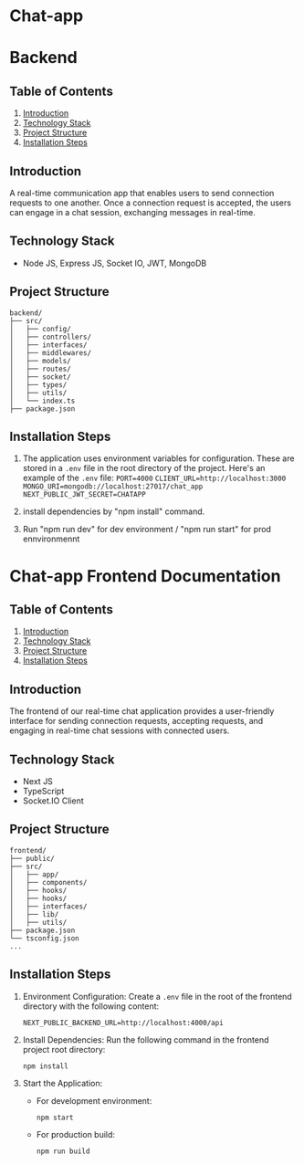 # Chat-app


# Backend

## Table of Contents
1. [Introduction](#introduction)
2. [Technology Stack](#technology-stack)
3. [Project Structure](#project-structure)
8. [Installation Steps](#installation-steps)

## Introduction
A real-time communication app that enables users to send connection requests to one another. Once a connection request is accepted, the users can engage in a chat session, exchanging messages in real-time.


## Technology Stack
- Node JS, Express JS, Socket IO, JWT, MongoDB

## Project Structure
```
backend/
├── src/ 
│   ├── config/
│   ├── controllers/
│   ├── interfaces/
│   ├── middlewares/
│   ├── models/
│   ├── routes/
│   ├── socket/
│   ├── types/
│   ├── utils/
│   └── index.ts
├── package.json
```
## Installation Steps
 1. The application uses environment variables for configuration. These are stored in a `.env` file in the root directory of the project. Here's an example of the `.env` file:
`PORT=4000`
`CLIENT_URL=http://localhost:3000`
`MONGO_URI=mongodb://localhost:27017/chat_app`
`NEXT_PUBLIC_JWT_SECRET=CHATAPP`

 2. install dependencies by "npm install" command.
 4. Run "npm run dev" for dev environment / "npm run start" for prod ennvironmennt

# Chat-app Frontend Documentation

## Table of Contents
1. [Introduction](#introduction)
2. [Technology Stack](#technology-stack)
3. [Project Structure](#project-structure)
4. [Installation Steps](#installation-steps)

## Introduction
The frontend of our real-time chat application provides a user-friendly interface for sending connection requests, accepting requests, and engaging in real-time chat sessions with connected users.

## Technology Stack
- Next JS
- TypeScript
- Socket.IO Client

## Project Structure
```
frontend/
├── public/
├── src/
│   ├── app/
│   ├── components/
│   ├── hooks/
│   ├── hooks/
│   ├── interfaces/
│   ├── lib/
│   ├── utils/
├── package.json
└── tsconfig.json
...
```

## Installation Steps
1. Environment Configuration:
   Create a `.env` file in the root of the frontend directory with the following content:
 
	`NEXT_PUBLIC_BACKEND_URL=http://localhost:4000/api`

2. Install Dependencies:
   Run the following command in the frontend project root directory:
   ```
   npm install
   ```

3. Start the Application:
   - For development environment:
     ```
     npm start
     ```
   - For production build:
     ```
     npm run build
     ```